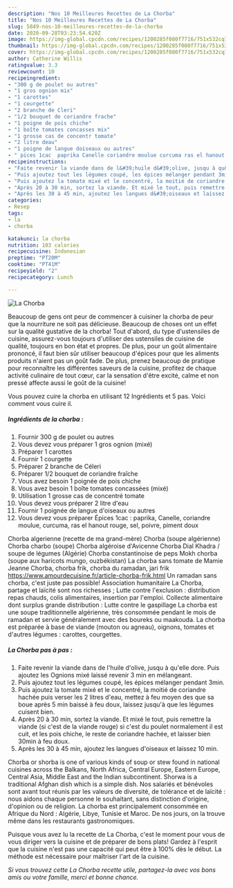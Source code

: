 ```yaml
---
description: "Nos 10 Meilleures Recettes de La Chorba"
title: "Nos 10 Meilleures Recettes de La Chorba"
slug: 5849-nos-10-meilleures-recettes-de-la-chorba
date: 2020-09-28T03:23:54.620Z
image: https://img-global.cpcdn.com/recipes/1200285f080f7716/751x532cq70/la-chorba-photo-principale-de-la-recette.jpg
thumbnail: https://img-global.cpcdn.com/recipes/1200285f080f7716/751x532cq70/la-chorba-photo-principale-de-la-recette.jpg
cover: https://img-global.cpcdn.com/recipes/1200285f080f7716/751x532cq70/la-chorba-photo-principale-de-la-recette.jpg
author: Catherine Willis
ratingvalue: 3.3
reviewcount: 10
recipeingredient:
- "300 g de poulet ou autres"
- "1 gros ognion mix"
- "1 carottes"
- "1 courgette"
- "2 branche de Cleri"
- "1/2 bouquet de coriandre frache"
- "1 poigne de pois chiche"
- "1 boîte tomates concasses mix"
- "1 grosse cas de concentr tomate"
- "2 litre deau"
- "1 poigne de langue doiseaux ou autres"
- " pices 1cac  paprika Canelle coriandre moulue curcuma ras el hanout rouge sel poivre piment doux"
recipeinstructions:
- "Faite revenir la viande dans de l&#39;huile d&#39;olive, jusqu à qu&#39;elle dore. Puis ajoutez les Ognions mixé laissé revenir 3 min en mélangeant."
- "Puis ajoutez tout les légumes coupé, les épices mélanger pendant 3min."
- "Puis ajoutez la tomate mixé et le concentré, la moitié de coriandre hachée puis verser les 2 litres d&#39;eau, mettez à feu moyen des que sa boue après 5 min baissé à feu doux, laissez jusqu&#39;à que les légumes cuisent bien."
- "Après 20 à 30 min, sortez la viande. Et mixé le tout, puis remettre la viande (si c&#39;est de la viande rouge) si c&#39;est du poulet normalement il est cuit, et les pois chiche, le reste de coriandre hachée, et laisser bien 30min à feu doux."
- "Après les 30 à 45 min, ajoutez les langues d&#39;oiseaux et laissez 10 min."
categories:
- Resep
tags:
- la
- chorba

katakunci: la chorba 
nutrition: 103 calories
recipecuisine: Indonesian
preptime: "PT20M"
cooktime: "PT41M"
recipeyield: "2"
recipecategory: Lunch

---
```



![La Chorba](https://img-global.cpcdn.com/recipes/1200285f080f7716/751x532cq70/la-chorba-photo-principale-de-la-recette.jpg)

Beaucoup de gens ont peur de commencer à cuisiner la chorba de peur que la nourriture ne soit pas délicieuse. Beaucoup de choses ont un effet sur la qualité gustative de la chorba! Tout d'abord, du type d'ustensiles de cuisine, assurez-vous toujours d'utiliser des ustensiles de cuisine de qualité, toujours en bon état et propres. De plus, pour un goût alimentaire prononcé, il faut bien sûr utiliser beaucoup d'épices pour que les aliments produits n'aient pas un goût fade. De plus, prenez beaucoup de pratique pour reconnaître les différentes saveurs de la cuisine, profitez de chaque activité culinaire de tout cœur, car la sensation d'être excité, calme et non pressé affecte aussi le goût de la cuisine!

<!--inarticleads1-->

Vous pouvez cuire la chorba en utilisant 12 Ingrédients et 5 pas. Voici comment vous cuire il.

##### Ingrédients de la chorba :

1. Fournir 300 g de poulet ou autres
1. Vous devez vous préparer 1 gros ognion (mixé)
1. Préparer 1 carottes
1. Fournir 1 courgette
1. Préparer 2 branche de Céleri
1. Préparer 1/2 bouquet de coriandre fraîche
1. Vous avez besoin 1 poignée de pois chiche
1. Vous avez besoin 1 boîte tomates concassées (mixé)
1. Utilisation 1 grosse cas de concentré tomate
1. Vous devez vous préparer 2 litre d&#39;eau
1. Fournir 1 poignée de langue d&#39;oiseaux ou autres
1. Vous devez vous préparer  Épices 1cac : paprika, Canelle, coriandre moulue, curcuma, ras el hanout rouge, sel, poivre, piment doux


Chorba algerienne (recette de ma grand-mère) Chorba (soupe algérienne) Chorba charbo (soupe) Chorba algéroise d&#39;Avicenne Chorba Dial Khadra / soupe de légumes (Algérie) Chorba constantinoise de peps Mokh chorba (soupe aux haricots mungo, ouzbékistan) La chorba sans tomate de Mamie Jeanne Chorba, chorba frik, chorba du ramadan, jari frik https://www.amourdecuisine.fr/article-chorba-frik.html Un ramadan sans chorba, c&#39;est juste pas possible! Association humanitaire La Chorba, partage et laïcité sont nos richesses ; Lutte contre l&#39;exclusion : distribution repas chauds, colis alimentaires, insertion par l&#39;emploi. Collecte alimentaire dont surplus grande distribution : Lutte contre le gaspillage La chorba est une soupe traditionnelle algérienne, très consommée pendant le mois de ramadan et servie généralement avec des boureks ou maakouda. La chorba est préparée à base de viande (mouton ou agneau), oignons, tomates et d&#39;autres légumes : carottes, courgettes. 

<!--inarticleads2-->

##### La Chorba pas à pas :

1. Faite revenir la viande dans de l&#39;huile d&#39;olive, jusqu à qu&#39;elle dore. Puis ajoutez les Ognions mixé laissé revenir 3 min en mélangeant.
1. Puis ajoutez tout les légumes coupé, les épices mélanger pendant 3min.
1. Puis ajoutez la tomate mixé et le concentré, la moitié de coriandre hachée puis verser les 2 litres d&#39;eau, mettez à feu moyen des que sa boue après 5 min baissé à feu doux, laissez jusqu&#39;à que les légumes cuisent bien.
1. Après 20 à 30 min, sortez la viande. Et mixé le tout, puis remettre la viande (si c&#39;est de la viande rouge) si c&#39;est du poulet normalement il est cuit, et les pois chiche, le reste de coriandre hachée, et laisser bien 30min à feu doux.
1. Après les 30 à 45 min, ajoutez les langues d&#39;oiseaux et laissez 10 min.


Chorba or shorba is one of various kinds of soup or stew found in national cuisines across the Balkans, North Africa, Central Europe, Eastern Europe, Central Asia, Middle East and the Indian subcontinent. Shorwa is a traditional Afghan dish which is a simple dish. Nos salariés et bénévoles sont avant tout réunis par les valeurs de diversité, de tolérance et de laïcité : nous aidons chaque personne le souhaitant, sans distinction d&#39;origine, d&#39;opinion ou de religion. La chorba est principalement consommée en Afrique du Nord : Algérie, Libye, Tunisie et Maroc. De nos jours, on la trouve même dans les restaurants gastronomiques. 

<!--inarticleads1-->

<p>
Puisque vous avez lu la recette de La Chorba, c'est le moment pour vous de vous diriger vers la cuisine et de préparer de bons plats! Gardez à l'esprit que la cuisine n'est pas une capacité qui peut être à 100% dès le début. La méthode est nécessaire pour maîtriser l'art de la cuisine.
</p>

<p>
<i>Si vous trouvez cette La Chorba recette utile, partagez-la avec vos bons amis ou votre famille, merci et bonne chance.</i>
</p>
